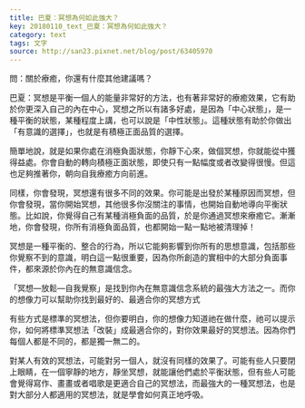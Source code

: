 ```yaml
---
title: 巴夏：冥想為何如此強大？
key: 20180110_text_巴夏：冥想為何如此強大？
category: text
tags: 文字
source: http://san23.pixnet.net/blog/post/63405970
---
```


問：關於療癒，你還有什麼其他建議嗎？

巴夏：冥想是平衡一個人的能量非常好的方法，也有著非常好的療癒效果，它有助於你更深入自己的內在中心，冥想之所以有諸多好處，是因為「中心狀態」，是一種平衡的狀態，某種程度上講，也可以說是「中性狀態」。這種狀態有助於你做出「有意識的選擇」，也就是有積極正面品質的選擇。

簡單地說，就是如果你處在消極負面狀態，你靜下心來，做個冥想，你就能從中獲得益處。你會自動的轉向積極正面狀態，即使只有一點幅度或者改變得很慢。但這也足夠推著你，朝向自我療癒方向前進。

同樣，你會發現，冥想還有很多不同的效果。你可能是出發於某種原因而冥想，但你會發現，當你開始冥想，其他很多你沒關注的事情，也開始自動地導向平衡狀態。比如說，你覺得自己有某種消極負面的品質，於是你通過冥想來療癒它。漸漸地，你會發現，你所有消極負面品質，也都開始一點一點地被清理掉！

冥想是一種平衡的、整合的行為，所以它能夠影響到你所有的思想意識，包括那些你覺察不到的意識，明白這一點很重要，因為你所創造的實相中的大部分負面事件，都來源於你內在的無意識信念。

「冥想—放鬆—自我覺察」是找到你內在無意識信念系統的最強大方法之一。而你的想像力可以幫助你找到最好的、最適合你的冥想方式

有些方式是標準的冥想法，但你要明白，你的想像力知道祂在做什麼，祂可以提示你，如何將標準冥想法「改裝」成最適合你的，對你效果最好的冥想法。因為你們每個人都是不同的，都是獨一無二的。

對某人有效的冥想法，可能對另一個人，就沒有同樣的效果了。可能有些人只要閉上眼睛，在一個寧靜的地方，靜坐冥想，就能讓他們處於平衡狀態，但有些人可能會覺得寫作、畫畫或者唱歌是更適合自己的冥想法，而最強大的一種冥想法，也是對大部分人都適用的冥想法，就是學會如何真正地呼吸。
